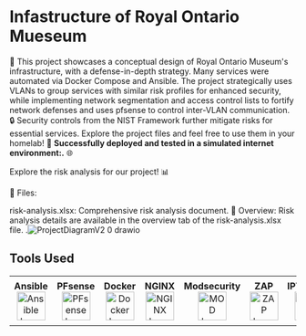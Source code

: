 # Infastructure of Royal Ontario Mueseum 


🏰 This project showcases a conceptual design of Royal Ontario Museum's infrastructure, with a defense-in-depth strategy. Many services were automated via Docker Compose and Ansible. The project strategically uses VLANs to  group services with similar risk profiles for enhanced security, while implementing network segmentation and access control lists to fortify network defenses and uses pfsense to control inter-VLAN communication. 🔒 Security controls from the NIST Framework further mitigate risks for essential services. Explore the project files and feel free to use them in your homelab! 🚀 **Successfully deployed and tested in a simulated internet environment:.** 🌐

Explore the risk analysis for our project! 📊

📂 Files:

risk-analysis.xlsx: Comprehensive risk analysis document.
📄 Overview:
Risk analysis details are available in the overview tab of the risk-analysis.xlsx file.
.![ProjectDiagramV2 0 drawio](https://github.com/zakaria-ahmd20/Sec-Devops/assets/94662829/c3468187-8a29-4a0f-953f-f07b26c742cb)

## Tools Used

<!-- Create a horizontal table with columns for Tool and Logo -->
<table>
  <tr>
    <!-- Tool 1 -->
    <td align="center">
      <b>Ansible</b><br>
      <img src="https://cdn.icon-icons.com/icons2/2389/PNG/512/ansible_logo_icon_145495.png" alt="Ansible Logo" width="50">
    </td>
    <!-- Tool 2 -->
    <td align="center">
      <b>PFsense</b><br>
      <img src="https://wpcomputersolutions.com/wp-content/uploads/2018/07/pfsense-logo-e1534531558807.png" alt="PFsense Logo" width="50">
    </td>
    <!-- Tool 3 -->
    <td align="center">
      <b>Docker</b><br>
      <img src="https://cdn4.iconfinder.com/data/icons/logos-and-brands/512/97_Docker_logo_logos-512.png" alt="Docker Logo" width="50">
    </td>
    <!-- Tool 4 -->
    <td align="center">
      <b>NGINX</b><br>
      <img src="https://destatic.blob.core.windows.net/images/nginx.png" alt="NGINX Logo" width="50">
    </td>
    <!-- Tool 5 -->
    <td align="center">
      <b>Modsecurity</b><br>
      <img src="https://miro.medium.com/v2/resize:fit:786/format:webp/0*oMZ0Tl09oe0-FlRy.jpg" alt="MOD Logo" width="50">
    </td>
    <!-- Tool 6 -->
    <td align="center">
      <b>ZAP</b><br>
      <img src="https://soos.io/wp-content/uploads/2022/10/zap-logo.png" alt="ZAP Logo" width="50">
    </td>
    <!-- Tool 7 -->
    <td align="center">
      <b>IPTABLES</b><br>
      <img src="https://fiverr-res.cloudinary.com/images/q_auto,f_auto/gigs/197769387/original/9ee0d0038ee242fcc30aa3a67b88cc39ec69ac9c/configure-iptables-firewall-and-rules.jpeg" alt="IPTABLES Logo" width="50">
    </td>
    <!-- Tool 8 -->
    <td align="center">
      <b>OPENVAS</b><br>
      <img src="https://community.greenbone.net/uploads/default/original/1X/45982934a730d1824bc403f78875b77a8dfc1ae0.png" alt="OPENVAS Logo" width="50">
    </td>
    <!-- Tool 9 -->
    <td align="center">
      <b>OPENVPN</b><br>
      <img src="https://cdn.worldvectorlogo.com/logos/openvpn-2.svg" alt="OPENVAS Logo" width="50">
    </td>
    <!-- More Tools -->
    <td align="center">
      <b>And Other Tools</b><br>
      <i>....</i>
    </td>
    <!-- Add more columns for additional tools -->
  </tr>
</table>


